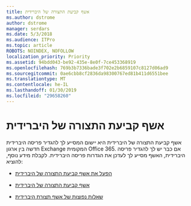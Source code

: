 ```yaml
---
title: אשף קביעת התצורה של היברידית
ms.author: dstrome
author: dstrome
manager: serdars
ms.date: 5/3/2018
ms.audience: ITPro
ms.topic: article
ROBOTS: NOINDEX, NOFOLLOW
localization_priority: Priority
ms.assetid: 94bdd043-be92-435e-8e0f-7ce453368919
ms.openlocfilehash: 769b3b7336bade3f702e2b6859107c8127d06ad9
ms.sourcegitcommit: 0ae6cbb8cf2836da98300767ed81b411d6551bee
ms.translationtype: MT
ms.contentlocale: he-IL
ms.lasthandoff: 01/30/2019
ms.locfileid: "29658260"
---
```

# <a name="hybrid-configuration-wizard"></a>אשף קביעת התצורה של היברידית

אשף קביעת התצורה של היברידית היא יישום המסייע לך להגדיר פריסה היברידית חדשה בין ארגון Exchange המקומית Office 365. אם כבר יש לך להגדיר פריסה היברידית, האשף מסייע לך לעדכן את הגדרות פריסה היברידית. לקבלת מידע נוסף, להוציא:
  
- [הפעל את אשף קביעת התצורה של היברידית](https://technet.microsoft.com/library/mt595788%28v=exchg.150%29.aspx)
    
- [אשף קביעת התצורה של היברידית](https://technet.microsoft.com/library/hh529921%28v=exchg.150%29.aspx)
    
- [שאלות נפוצות של אשף תצורת היברידית](https://technet.microsoft.com/library/mt488940%28v=exchg.150%29.aspx)
    

